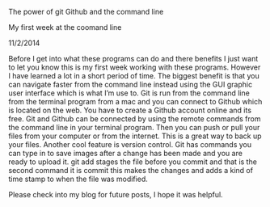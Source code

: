 





The power of git Github and the command line

My first week at the coomand line

11/2/2014

Before I get into what these programs can do and there benefits I just want to let you know this is my first week working with these programs. However I have learned a lot in a short period of time. The biggest benefit is that you can navigate faster from the command line instead using the GUI graphic user interface which is what I’m use to. Git is run from the command line from the terminal program from a mac and you can connect to Github which is located on the web. You have to create a Github account online and its free.
    Git and Github can be connected by using the remote commands from the command line in your terminal program. Then you can push or pull your files
from your computer or from the internet. This is a great way to back up your files. Another cool feature is version control. Git has commands you can type in to save images after a change has been made and you are ready to upload it.
git add stages the file before you commit and that is the second command it is commit this makes the changes and adds a kind of time stamp to when the file was modified.

Please check into my blog for future posts, I hope it was helpful.
